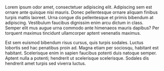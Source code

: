 Lorem ipsum odor amet, consectetuer adipiscing elit. Adipiscing sem est ornare ante quisque nisi mauris. Donec pellentesque ornare aliquam finibus turpis mattis laoreet. Urna congue dis pellentesque et primis bibendum at adipiscing. Vestibulum faucibus dignissim enim arcu dictum in class. Semper elit mus augue urna commodo ante himenaeos mauris dapibus? Per torquent maximus tincidunt ullamcorper aptent venenatis maximus.



Est sem euismod bibendum risus cursus, quis turpis sodales. Luctus lobortis sed hac penatibus proin ad. Magna etiam per sociosqu, habitant est habitant. Scelerisque enim in sapien faucibus potenti duis natoque semper. Aptent nulla a potenti; hendrerit ut scelerisque scelerisque. Sodales dis hendrerit amet turpis sed viverra luctus.
